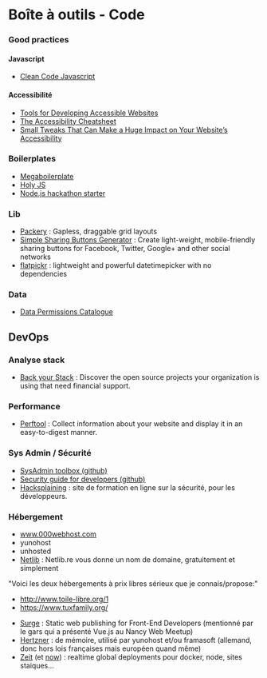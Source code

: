 # Boîte à outils - Code

### Good practices

#### Javascript

- [Clean Code Javascript](https://github.com/ryanmcdermott/clean-code-javascript)

#### Accessibilité
- [Tools for Developing Accessible Websites](https://bitsofco.de/tools-for-developing-accessible-websites/)
- [The Accessibility Cheatsheet](https://bitsofco.de/the-accessibility-cheatsheet/)
- [Small Tweaks That Can Make a Huge Impact on Your Website’s Accessibility](https://css-tricks.com/small-tweaks-can-make-huge-impact-websites-accessibility/)

### Boilerplates

* [Megaboilerplate](http://megaboilerplate.com/)
* [Holy JS](https://github.com/holyjs/holyjs)
* [Node.js hackathon starter](https://github.com/sahat/hackathon-starter)

### Lib

- [Packery](http://packery.metafizzy.co/) : Gapless, draggable grid layouts
- [Simple Sharing Buttons Generator](https://simplesharingbuttons.com) : Create light-weight, mobile-friendly sharing buttons for Facebook, Twitter, Google+ and other social networks
- [flatpickr](https://github.com/chmln/flatpickr) : lightweight and powerful datetimepicker with no dependencies

### Data

- [Data Permissions Catalogue](https://catalogue.projectsbyif.com/)

## DevOps

### Analyse stack

- [Back your Stack](https://backyourstack.com/) : Discover the open source projects your organization is using that need financial support.

### Performance
- [Perftool](http://performance-tool.devbridge.com/) : Collect information about your website and display it in an easy-to-digest manner.

### Sys Admin / Sécurité

- [SysAdmin toolbox (github)](https://github.com/skhaen/sysadmin-toolbox)
- [Security guide for developers (github)](https://github.com/FallibleInc/security-guide-for-developers)
- [Hacksplaining](https://www.hacksplaining.com/) : site de formation en ligne sur la sécurité, pour les développeurs.


### Hébergement

- www.000webhost.com
- yunohost
- unhosted
- [Netlib](https://netlib.re/) : Netlib.re vous donne un nom de domaine, gratuitement et simplement

"Voici les deux hébergements à prix libres sérieux que je connais/propose:"
* http://www.toile-libre.org/1
* https://www.tuxfamily.org/

- [Surge](http://surge.sh/) : Static web publishing for Front-End Developers (mentionné par le gars qui a présenté Vue.js au Nancy Web Meetup)
- [Hertzner](https://www.hetzner.com) : de mémoire, utilisé par yunohost et/ou framasoft (allemand, donc hors lois françaises mais européen quand même)
- [Zeit](https://zeit.co) (et [now](https://zeit.co/now)) : realtime global deployments pour docker, node, sites staiques...
